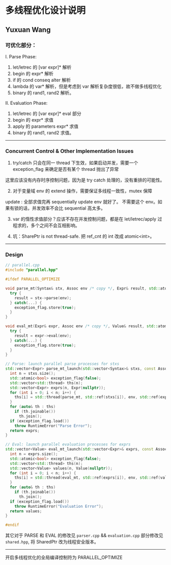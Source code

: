 # 多线程优化设计说明

Yuxuan Wang
---

### 可优化部分：
I. Parse Phase:

  1. let/letrec 的 [var expr]* 解析
  2. begin 的 expr* 解析
  3. if 的 cond conseq alter 解析
  4. lambda 的 var* 解析，但是考虑到 var 解析复杂度很低，故不做多线程优化
  5. binary 的 rand1, rand2 解析。

II. Evaluation Phase:
  1. let/letrec 的 [var expr]* eval 部分
  2. begin 的 expr* 求值
  3. apply 的 parameters expr* 求值
  4. binary 的 rand1, rand2 求值。

---

### Concurrent Control & Other Implementation Issues


1. try/catch 只会在同一 thread 下生效，如果启动并发，需要一个 exception_flag 来确定是否有某个 thread 抛出了异常

这里应该没有内存时序控制问题，因为是 try catch 处理的，没有重排的可能性。

2. 对于变量域 env 的 extend 操作，需要保证多线程一致性，mutex 保障

update : 全部求值完再 sequentially update env 就好了。 不需要这个 env。如果有锁的话，并发效率不会比 sequential 高太多。

3. var 的惰性求值部分？应该不存在并发控制问题，都是在 let/letrec/apply 过程求的，多个之间不会互相影响。

4. 坑：SharePtr is not thread-safe. 把 ref_cnt 的 int 改成 atomic\<int\>。

---

### Design

```cpp
// parallel.cpp
#include "parallel.hpp"

#ifdef PARALLEL_OPTIMIZE

void parse_mt(Syntax& stx, Assoc env /* copy */, Expr& result, std::atomic<bool>& exception_flag) {
  try {
    result = stx->parse(env);
  } catch(...) {
    exception_flag.store(true);
  }
}

void eval_mt(Expr& expr, Assoc env /* copy */, Value& result, std::atomic<bool>& exception_flag) {
  try {
    result = expr->eval(env);
  } catch(...) {
    exception_flag.store(true);
  }
}

// Parse: launch parallel parse processes for stxs
std::vector<Expr> parse_mt_launch(std::vector<Syntax>& stxs, const Assoc& env) {
  int n = stxs.size();
  std::atomic<bool> exception_flag(false);
  std::vector<std::thread> ths(n);
  std::vector<Expr> exprs(n, Expr(nullptr));
  for (int i = 0; i < n; i++) {
    ths[i] = std::thread(parse_mt, std::ref(stxs[i]), env, std::ref(exprs[i]), std::ref(exception_flag));
  }
  for (auto& th : ths) 
    if (th.joinable())
      th.join();
  if (exception_flag.load())
    throw RuntimeError("Parse Error");
  return exprs;
}

// Eval: launch parallel evaluation processes for exprs
std::vector<Value> eval_mt_launch(std::vector<Expr>& exprs, const Assoc& env) {
  int n = exprs.size();
  std::atomic<bool> exception_flag(false);
  std::vector<std::thread> ths(n);
  std::vector<Value> values(n, Value(nullptr));
  for (int i = 0; i < n; i++) {
    ths[i] = std::thread(eval_mt, std::ref(exprs[i]), env, std::ref(values[i]), std::ref(exception_flag));
  }
  for (auto& th : ths) 
    if (th.joinable())
      th.join();
  if (exception_flag.load())
    throw RuntimeError("Evaluation Error");
  return values;
}

#endif

```

其它对于 PARSE 和 EVAL 的修改见 `parser.cpp` && `evaluation.cpp`
部分修改见 `shared.hpp`, 将 SharedPtr 改为线程安全版本。

---
开启多线程优化的全局编译控制符为 PARALLEL_OPTIMIZE